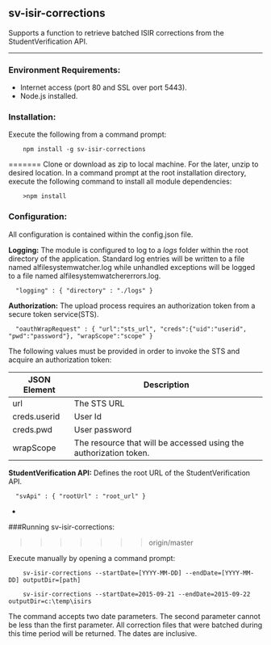 <a name="module_sv-isir-corrections"></a>
## sv-isir-corrections
Supports a function to retrieve batched ISIR corrections from the StudentVerification API.***### Environment Requirements:* Internet access (port 80 and SSL over port 5443).* Node.js installed.### Installation:Execute the following from a command prompt:		npm install -g sv-isir-corrections
=======Clone or download as zip to local machine. For the later, unzip to desired location.In a command prompt at the root installation directory, execute the following commandto install all module dependencies:		>npm install### Configuration:All configuration is contained within the config.json file.**Logging:** The module is configured to log to a _logs_ folder within the root directory of the application.Standard log entries will be written to a file named alfilesystemwatcher.log while unhandled exceptions willbe logged to a file named alfilesystemwatchererrors.log.      "logging" : { "directory" : "./logs" }**Authorization:** The upload process requires an authorization token from a secure token service(STS).      "oauthWrapRequest" : { "url":"sts_url", "creds":{"uid":"userid", "pwd":"password"}, "wrapScope":"scope" }The following values must be provided in order to invoke the STS and acquire an authorization token:JSON Element | Description-------------|--------------------------------------------------------------------------url | The STS URLcreds.userid | User Idcreds.pwd | User passwordwrapScope | The resource that will be accessed using the authorization token.**StudentVerification API:** Defines the root URL of the StudentVerification API.      "svApi" : { "rootUrl" : "root_url" }*###Running sv-isir-corrections:
>>>>>>> origin/masterExecute manually by opening a command prompt:		sv-isir-corrections --startDate=[YYYY-MM-DD] --endDate=[YYYY-MM-DD] outputDir=[path]				sv-isir-corrections --startDate=2015-09-21 --endDate=2015-09-22 outputDir=c:\temp\isirsThe command accepts two date parameters. The second parameter cannot be less than the first parameter.All correction files that were batched during this time period will be returned. The dates are inclusive.

